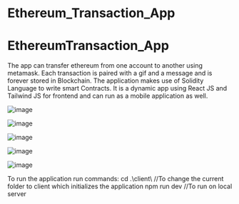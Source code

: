# Ethereum_Transaction_App
# EthereumTransaction_App
The app can transfer ethereum from one account to another using metamask. Each transaction is paired with a gif and a message and is forever stored in Blockchain. The application makes use of Solidity Language to write smart Contracts. It is a dynamic app using React JS and Tailwind JS for frontend and can run as a mobile application as well.

![image](https://github.com/Glance-JJ/EthereumTransaction_App/assets/100403922/9be9dedb-4dac-4693-9bb7-69650370e0fa)

![image](https://github.com/Glance-JJ/EthereumTransaction_App/assets/100403922/b467b956-7630-4228-bcdc-aa00e0c402b7)

![image](https://github.com/Glance-JJ/EthereumTransaction_App/assets/100403922/732ff33e-8d63-4fdd-9caa-bdf2cb3c80db)

![image](https://github.com/Glance-JJ/EthereumTransaction_App/assets/100403922/9572fd53-9745-4b7a-9fa9-b48b86f48991)

![image](https://github.com/Glance-JJ/EthereumTransaction_App/assets/100403922/0163cf15-8fb4-43b4-a999-b5683dd077ae)

To run the application run commands:
cd .\client\  //To change the current folder to client which initializes the application
npm run dev   //To run on local server




